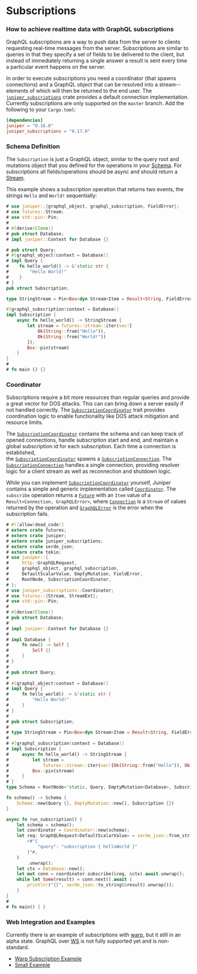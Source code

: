 # Subscriptions
### How to achieve realtime data with GraphQL subscriptions

GraphQL subscriptions are a way to push data from the server to clients requesting real-time messages 
from the server. Subscriptions are similar to queries in that they specify a set of fields to be delivered to the client,
but instead of immediately returning a single answer a result is sent every time a particular event happens on the 
server. 

In order to execute subscriptions you need a coordinator (that spawns connections) 
and a GraphQL object that can be resolved into a stream--elements of which will then 
be returned to the end user. The [`juniper_subscriptions`][juniper_subscriptions] crate 
provides a default connection implementation. Currently subscriptions are only supported on the `master` branch. Add the following to your `Cargo.toml`:
```toml
[dependencies]
juniper = "0.16.0"
juniper_subscriptions = "0.17.0"
```

### Schema Definition

The `Subscription` is just a GraphQL object, similar to the query root and mutations object that you defined for the 
operations in your [Schema][Schema]. For subscriptions all fields/operations should be async and should return a [Stream][Stream].

This example shows a subscription operation that returns two events, the strings `Hello` and `World!`
sequentially: 

```rust
# use juniper::{graphql_object, graphql_subscription, FieldError};
# use futures::Stream;
# use std::pin::Pin;
#
# #[derive(Clone)]
# pub struct Database;
# impl juniper::Context for Database {}

# pub struct Query;
# #[graphql_object(context = Database)]
# impl Query {
#    fn hello_world() -> &'static str {
#        "Hello World!"
#    }
# }
pub struct Subscription;

type StringStream = Pin<Box<dyn Stream<Item = Result<String, FieldError>> + Send>>;

#[graphql_subscription(context = Database)]
impl Subscription {
    async fn hello_world() -> StringStream {
        let stream = futures::stream::iter(vec![
            Ok(String::from("Hello")),
            Ok(String::from("World!"))
        ]);
        Box::pin(stream)
    }
}
#
# fn main () {}
```



### Coordinator

Subscriptions require a bit more resources than regular queries and provide a great vector for DOS attacks. This can can bring down a server easily if not handled correctly. The [`SubscriptionCoordinator`][SubscriptionCoordinator] trait provides coordination logic to enable functionality like DOS attack mitigation and resource limits.

The [`SubscriptionCoordinator`][SubscriptionCoordinator] contains the schema and can keep track of opened connections, handle subscription 
start and end, and maintain a global subscription id for each subscription. Each time a connection is established,  
the [`SubscriptionCoordinator`][SubscriptionCoordinator] spawns a [`SubscriptionConnection`][SubscriptionConnection]. The [`SubscriptionConnection`][SubscriptionConnection] handles a single connection, providing resolver logic for a client stream as well as reconnection 
and shutdown logic.


While you can implement [`SubscriptionCoordinator`][SubscriptionCoordinator] yourself, Juniper contains a simple and generic implementation called [`Coordinator`][Coordinator].  The `subscribe` 
operation returns a [`Future`][Future] with an `Item` value of a `Result<Connection, GraphQLError>`,
where [`Connection`][Connection] is a `Stream` of values returned by the operation and [`GraphQLError`][GraphQLError] is the error when the subscription fails.

```rust
# #![allow(dead_code)]
# extern crate futures;
# extern crate juniper;
# extern crate juniper_subscriptions;
# extern crate serde_json;
# extern crate tokio;
# use juniper::{
#     http::GraphQLRequest,
#     graphql_object, graphql_subscription, 
#     DefaultScalarValue, EmptyMutation, FieldError, 
#     RootNode, SubscriptionCoordinator,
# };
# use juniper_subscriptions::Coordinator;
# use futures::{Stream, StreamExt};
# use std::pin::Pin;
# 
# #[derive(Clone)]
# pub struct Database;
# 
# impl juniper::Context for Database {}
# 
# impl Database {
#     fn new() -> Self {
#         Self {}
#     }
# }
# 
# pub struct Query;
# 
# #[graphql_object(context = Database)]
# impl Query {
#     fn hello_world() -> &'static str {
#         "Hello World!"
#     }
# }
# 
# pub struct Subscription;
# 
# type StringStream = Pin<Box<dyn Stream<Item = Result<String, FieldError>> + Send>>;
# 
# #[graphql_subscription(context = Database)]
# impl Subscription {
#     async fn hello_world() -> StringStream {
#         let stream =
#             futures::stream::iter(vec![Ok(String::from("Hello")), Ok(String::from("World!"))]);
#         Box::pin(stream)
#     }
# }
type Schema = RootNode<'static, Query, EmptyMutation<Database>, Subscription>;

fn schema() -> Schema {
    Schema::new(Query {}, EmptyMutation::new(), Subscription {})
}

async fn run_subscription() {
    let schema = schema();
    let coordinator = Coordinator::new(schema);
    let req: GraphQLRequest<DefaultScalarValue> = serde_json::from_str(
        r#"{
            "query": "subscription { helloWorld }"
        }"#,
    )
        .unwrap();
    let ctx = Database::new();
    let mut conn = coordinator.subscribe(&req, &ctx).await.unwrap();
    while let Some(result) = conn.next().await {
        println!("{}", serde_json::to_string(&result).unwrap());
    }
}
#
# fn main() { }
```     

### Web Integration and Examples

Currently there is an example of subscriptions with [warp][warp], but it still in an alpha state.
GraphQL over [WS][WS] is not fully supported yet and is non-standard.

- [Warp Subscription Example](https://github.com/graphql-rust/juniper/tree/master/examples/warp_subscriptions)
- [Small Example](https://github.com/graphql-rust/juniper/tree/master/examples/basic_subscriptions)




[juniper_subscriptions]: https://github.com/graphql-rust/juniper/tree/master/juniper_subscriptions
[Stream]: https://docs.rs/futures/0.3.4/futures/stream/trait.Stream.html
 <!-- TODO: Fix these links when the documentation for the `juniper_subscriptions` are defined in the docs. --->
[Coordinator]: https://docs.rs/juniper_subscriptions/0.15.0/struct.Coordinator.html
[SubscriptionCoordinator]: https://docs.rs/juniper_subscriptions/0.15.0/trait.SubscriptionCoordinator.html
[Connection]: https://docs.rs/juniper_subscriptions/0.15.0/struct.Connection.html
[SubscriptionConnection]: https://docs.rs/juniper_subscriptions/0.15.0/trait.SubscriptionConnection.html
<!--- --->
[Future]: https://docs.rs/futures/0.3.4/futures/future/trait.Future.html
[warp]: https://github.com/graphql-rust/juniper/tree/master/juniper_warp
[WS]: https://github.com/apollographql/subscriptions-transport-ws/blob/master/PROTOCOL.md
[GraphQLError]: https://docs.rs/juniper/0.14.2/juniper/enum.GraphQLError.html
[Schema]: ../schema/schemas_and_mutations.md
